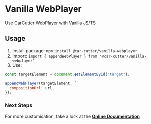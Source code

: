 # Vanilla WebPlayer

Use CarCutter WebPlayer with Vanilla JS/TS

## Usage

1. Install package: `npm install @car-cutter/vanilla-webplayer`
2. Import: `import { appendWebPlayer } from "@car-cutter/vanilla-webplayer"`
3. Use:

```js
const targetElement = document.getElementById("target");

appendWebPlayer(targetElement, {
  compositionUrl: url,
});
```

### Next Steps

For more customisation, take a look at the **[Online Documentation](https://carcutter.github.io/cars-webplayer-js/)**
